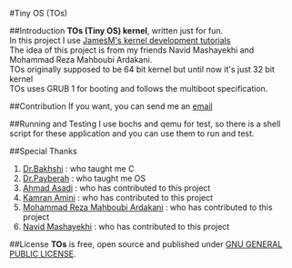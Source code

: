 #Tiny OS (TOs)

##Introduction
**TOs (Tiny OS) kernel**, written just for fun.  
In this project I use [JamesM's kernel development tutorials](http://www.jamesmolloy.co.uk/tutorial_html/index.html)  
The idea of this project is from my friends Navid Mashayekhi and Mohammad Reza Mahboubi Ardakani.  
TOs originally supposed to be 64 bit kernel but until now it's just 32 bit kernel  
TOs uses GRUB 1 for booting and follows the multiboot specification.

##Contribution
If you want, you can send me an [email](mailto:parham.alvani@gmail.com)

##Running and Testing
I use bochs and qemu for test, so there is a shell script for these application and you can use them to run and test.

##Special Thanks
1. [Dr.Bakhshi](mailto:bbakhshi@aut.ac.ir) : who taught me C
2. [Dr.Payberah](mailto:amir@sics.se) : who taught me OS
3. [Ahmad Asadi](ahmad.asadi.ir@gmail.com) : who has contributed to this project
4. [Kamran Amini](mailto:kam.cpp@gmail.com) : who has contributed to this project
5. [Mohammad Reza Mahboubi Ardakani](mailto:mrmahboubi95@yahoo.com) : who has contributed to this project
6. [Navid Mashayekhi](mailto:mashayekhi.navid@yahoo.com) : who has contributed to this project

##License
**TOs** is free, open source and published under [GNU GENERAL PUBLIC LICENSE](http://opensource.org/licenses/gpl-2.0).
